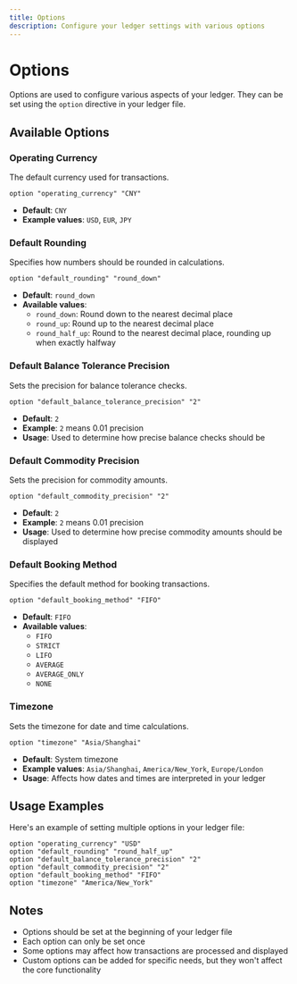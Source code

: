 ```yaml
---
title: Options
description: Configure your ledger settings with various options
---
```


# Options

Options are used to configure various aspects of your ledger. They can be set using the `option` directive in your ledger file.

## Available Options

### Operating Currency

The default currency used for transactions.

```beancount
option "operating_currency" "CNY"
```

- **Default**: `CNY`
- **Example values**: `USD`, `EUR`, `JPY`

### Default Rounding

Specifies how numbers should be rounded in calculations.

```beancount
option "default_rounding" "round_down"
```

- **Default**: `round_down`
- **Available values**:
  - `round_down`: Round down to the nearest decimal place
  - `round_up`: Round up to the nearest decimal place
  - `round_half_up`: Round to the nearest decimal place, rounding up when exactly halfway

### Default Balance Tolerance Precision

Sets the precision for balance tolerance checks.

```beancount
option "default_balance_tolerance_precision" "2"
```

- **Default**: `2`
- **Example**: `2` means 0.01 precision
- **Usage**: Used to determine how precise balance checks should be

### Default Commodity Precision

Sets the precision for commodity amounts.

```beancount
option "default_commodity_precision" "2"
```

- **Default**: `2`
- **Example**: `2` means 0.01 precision
- **Usage**: Used to determine how precise commodity amounts should be displayed

### Default Booking Method

Specifies the default method for booking transactions.

```beancount
option "default_booking_method" "FIFO"
```

- **Default**: `FIFO`
- **Available values**:
  - `FIFO`
  - `STRICT`
  - `LIFO`
  - `AVERAGE`
  - `AVERAGE_ONLY`
  - `NONE`
  
### Timezone

Sets the timezone for date and time calculations.

```beancount
option "timezone" "Asia/Shanghai"
```

- **Default**: System timezone
- **Example values**: `Asia/Shanghai`, `America/New_York`, `Europe/London`
- **Usage**: Affects how dates and times are interpreted in your ledger

## Usage Examples

Here's an example of setting multiple options in your ledger file:

```beancount
option "operating_currency" "USD"
option "default_rounding" "round_half_up"
option "default_balance_tolerance_precision" "2"
option "default_commodity_precision" "2"
option "default_booking_method" "FIFO"
option "timezone" "America/New_York"
```

## Notes

- Options should be set at the beginning of your ledger file
- Each option can only be set once
- Some options may affect how transactions are processed and displayed
- Custom options can be added for specific needs, but they won't affect the core functionality 
